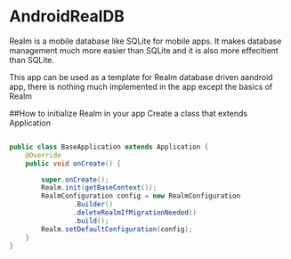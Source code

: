 # AndroidRealDB
Realm is a mobile database like SQLite for mobile apps. It makes database management much more easier than SQLite and it is also more effecitient than SQLite.

This app can be used as a template for Realm database driven aandroid app, there is nothing much implemented in the app except the basics of Realm

##How to initialize Realm in your app
Create a class that extends Application


```java

public class BaseApplication extends Application {
    @Override
    public void onCreate() {

        super.onCreate();
        Realm.init(getBaseContext());
        RealmConfiguration config = new RealmConfiguration
                .Builder()
                .deleteRealmIfMigrationNeeded()
                .build();
        Realm.setDefaultConfiguration(config);
    }
}
```
